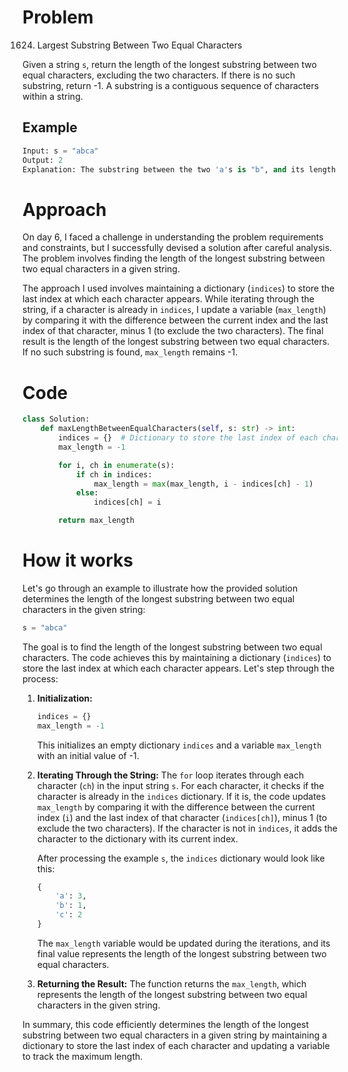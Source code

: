 # Problem

1624. Largest Substring Between Two Equal Characters

Given a string `s`, return the length of the longest substring between two equal characters, excluding the two characters. If there is no such substring, return -1. A substring is a contiguous sequence of characters within a string.

## Example

```python
Input: s = "abca"
Output: 2
Explanation: The substring between the two 'a's is "b", and its length is 2.
```

# Approach

On day 6, I faced a challenge in understanding the problem requirements and constraints, but I successfully devised a solution after careful analysis. The problem involves finding the length of the longest substring between two equal characters in a given string.

The approach I used involves maintaining a dictionary (`indices`) to store the last index at which each character appears. While iterating through the string, if a character is already in `indices`, I update a variable (`max_length`) by comparing it with the difference between the current index and the last index of that character, minus 1 (to exclude the two characters). The final result is the length of the longest substring between two equal characters. If no such substring is found, `max_length` remains -1.

# Code

```python
class Solution:
    def maxLengthBetweenEqualCharacters(self, s: str) -> int:
        indices = {}  # Dictionary to store the last index of each character
        max_length = -1

        for i, ch in enumerate(s):
            if ch in indices:
                max_length = max(max_length, i - indices[ch] - 1)
            else:
                indices[ch] = i

        return max_length
```

# How it works

Let's go through an example to illustrate how the provided solution determines the length of the longest substring between two equal characters in the given string:

```python
s = "abca"
```

The goal is to find the length of the longest substring between two equal characters. The code achieves this by maintaining a dictionary (`indices`) to store the last index at which each character appears. Let's step through the process:

1. **Initialization:**
   ```python
   indices = {}
   max_length = -1
   ```

   This initializes an empty dictionary `indices` and a variable `max_length` with an initial value of -1.

2. **Iterating Through the String:**
   The `for` loop iterates through each character (`ch`) in the input string `s`. For each character, it checks if the character is already in the `indices` dictionary. If it is, the code updates `max_length` by comparing it with the difference between the current index (`i`) and the last index of that character (`indices[ch]`), minus 1 (to exclude the two characters). If the character is not in `indices`, it adds the character to the dictionary with its current index.

   After processing the example `s`, the `indices` dictionary would look like this:
   ```python
   {
       'a': 3,
       'b': 1,
       'c': 2
   }
   ```

   The `max_length` variable would be updated during the iterations, and its final value represents the length of the longest substring between two equal characters.

3. **Returning the Result:**
   The function returns the `max_length`, which represents the length of the longest substring between two equal characters in the given string.

In summary, this code efficiently determines the length of the longest substring between two equal characters in a given string by maintaining a dictionary to store the last index of each character and updating a variable to track the maximum length.